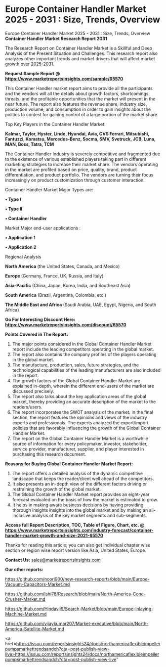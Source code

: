 # Europe Container Handler Market 2025 - 2031 : Size, Trends, Overview
Europe Container Handler Market 2025 - 2031 : Size, Trends, Overview
<strong>Container Handler Market Research Report 2031</strong>

The Research Report on Container Handler Market is a Skillful and Deep Analysis of the Present Situation and Challenges. This research report also analyzes other important trends and market drivers that will affect market growth over 2025-2031.

<strong>Request Sample Report @ <a href=https://www.marketreportsinsights.com/sample/65570>https://www.marketreportsinsights.com/sample/65570</a></strong>

This Container Handler market report aims to provide all the participants and the vendors will all the details about growth factors, shortcomings, threats, and the profitable opportunities that the market will present in the near future. The report also features the revenue share, industry size, production volume, and consumption in order to gain insights about the politics to contest for gaining control of a large portion of the market share.

Top Key Players in the Container Handler Market:

<strong>Kalmar, Taylor, Hyster, Linde, Hyundai, Avia, CVS Ferrari, Mitsubishi, Fantuzzi, Komatsu, Mercedes-Benz, Socma, SMV, Svetruck, JCB, Luna, MAN, Boss, Tatra, TCM</strong>

The Container Handler Industry is severely competitive and fragmented due to the existence of various established players taking part in different marketing strategies to increase their market share. The vendors operating in the market are profiled based on price, quality, brand, product differentiation, and product portfolio. The vendors are turning their focus increasingly on product customization through customer interaction.

Container Handler Market Major Types are:

<strong>• Type I

• Type II

• Container Handler</strong>

Market Major end-user applications :

<strong>• Application 1

• Application 2</strong>

Regional Analysis

</u><strong><b>North America</b></strong> (the United States, Canada, and Mexico)

<strong><b>Europe </b></strong>(Germany, France, UK, Russia, and Italy)

<strong><b>Asia-Pacific</b></strong> (China, Japan, Korea, India, and Southeast Asia)

<strong><b>South America</b></strong> (Brazil, Argentina, Colombia, etc.)

<strong><b>The Middle East and Africa</b></strong> (Saudi Arabia, UAE, Egypt, Nigeria, and South Africa)

<strong>Go For Interesting Discount Here: <a href=https://www.marketreportsinsights.com/discount/65570>https://www.marketreportsinsights.com/discount/65570</a></strong>

<strong>Points Covered in The Report:</strong>
<ol>
  <li>The major points considered in the Global Container Handler Market report include the leading competitors operating in the global market.</li>
  <li>The report also contains the company profiles of the players operating in the global market.</li>
  <li>The manufacture, production, sales, future strategies, and the technological capabilities of the leading manufacturers are also included in the report.</li>
  <li>The growth factors of the Global Container Handler Market are explained in-depth, wherein the different end-users of the market are discussed precisely.</li>
  <li>The report also talks about the key application areas of the global market, thereby providing an accurate description of the market to the readers/users.</li>
  <li>The report incorporates the SWOT analysis of the market. In the final section, the report features the opinions and views of the industry experts and professionals. The experts analyzed the export/import policies that are favorably influencing the growth of the Global Container Handler Market.</li>
  <li>The report on the Global Container Handler Market is a worthwhile source of information for every policymaker, investor, stakeholder, service provider, manufacturer, supplier, and player interested in purchasing this research document.</li>
</ol>
<strong>Reasons for Buying Global Container Handler Market Report:</strong>

<ol>
  <li>The report offers a detailed analysis of the dynamic competitive landscape that keeps the reader/client well ahead of the competitors.</li>
  <li>It also presents an in-depth view of the different factors driving or restraining the growth of the global market.</li>
  <li>The Global Container Handler Market report provides an eight-year forecast evaluated on the basis of how the market is estimated to grow.</li>
  <li>It helps in making aware business decisions by having providing thorough insights insights into the global market and by making an all-inclusive analysis of the key market segments and sub-segments.</li>
</ol>
<strong>Access full Report Description, TOC, Table of Figure, Chart, etc. @ <a href=https://www.marketreportsinsights.com/industry-forecast/container-handler-market-growth-and-size-2021-65570>https://www.marketreportsinsights.com/industry-forecast/container-handler-market-growth-and-size-2021-65570</a></strong>


Thanks for reading this article; you can also get individual chapter wise section or region wise report version like Asia, United States, Europe.

<strong>Contact Us:</strong>
sales@marketreportsinsights.com

<strong>Our other reports:</strong>

<a href=https://github.com/noori900/new-research-reports/blob/main/Europe-Vacuum-Capacitors-Market.md>https://github.com/noori900/new-research-reports/blob/main/Europe-Vacuum-Capacitors-Market.md</a>

<a href=https://github.com/Ishi78/Research/blob/main/North-America-Cone-Crusher-Market.md>https://github.com/Ishi78/Research/blob/main/North-America-Cone-Crusher-Market.md</a>

<a href=https://github.com/Hindavii9/Search-Market/blob/main/Europe-Inlaying-Machine-Market.md>https://github.com/Hindavii9/Search-Market/blob/main/Europe-Inlaying-Machine-Market.md</a>

<a href=https://github.com/vijaykumar207/Market-executive/blob/main/North-America-Satellite-Market.md>https://github.com/vijaykumar207/Market-executive/blob/main/North-America-Satellite-Market.md</a>

<a href=https://issuu.com/reportsinsights24/docs/northamericaflexibleimpellerpumpsmarkettrendsandch?cta=post-publish-view-live>https://issuu.com/reportsinsights24/docs/northamericaflexibleimpellerpumpsmarkettrendsandch?cta=post-publish-view-live</a>"
